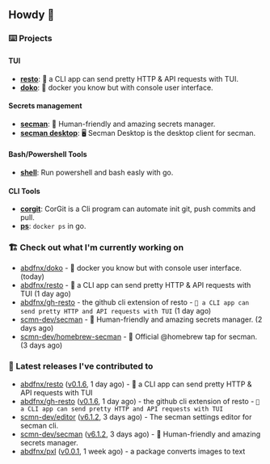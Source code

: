 ## Howdy 👋

### ⌨️ Projects

#### TUI

- [**resto**](https://github.com/abdfnx/resto): 🔗 a CLI app can send pretty HTTP & API requests with TUI.
- [**doko**](https://github.com/abdfnx/doko): 🐳 docker you know but with console user interface.

#### Secrets management

- [**secman**](https://github.com/scmn-dev/secman): 👊 Human-friendly and amazing secrets manager.
- [**secman desktop**](https://github.com/scmn-dev/desktop): 🖥️ Secman Desktop is the desktop client for secman.

#### Bash/Powershell Tools

- [**shell**](https://github.com/abdfnx/shell): Run powershell and bash easly with go.

#### CLI Tools

- [**corgit**](https://github.com/abdfnx/corgit): CorGit is a Cli program can automate init git, push commits and pull.
- [**ps**](https://github.com/scmn-dev/ps): `docker ps` in go.

### 🏗️ Check out what I'm currently working on


- [abdfnx/doko](https://github.com/abdfnx/doko) - 🐳 docker you know but with console user interface. (today)
- [abdfnx/resto](https://github.com/abdfnx/resto) - 🔗 a CLI app can send pretty HTTP &amp; API requests with TUI (1 day ago)
- [abdfnx/gh-resto](https://github.com/abdfnx/gh-resto) - the github cli extension of resto - `🔗 a CLI app can send pretty HTTP and API requests with TUI` (1 day ago)
- [scmn-dev/secman](https://github.com/scmn-dev/secman) - 👊 Human-friendly and amazing secrets manager. (2 days ago)
- [scmn-dev/homebrew-secman](https://github.com/scmn-dev/homebrew-secman) - 🧬 Official @homebrew tap for secman. (3 days ago)

### 🔭 Latest releases I've contributed to

- [abdfnx/resto](https://github.com/abdfnx/resto) ([v0.1.6](https://github.com/abdfnx/resto/releases/tag/v0.1.6), 1 day ago) - 🔗 a CLI app can send pretty HTTP &amp; API requests with TUI
- [abdfnx/gh-resto](https://github.com/abdfnx/gh-resto) ([v0.1.6](https://github.com/abdfnx/gh-resto/releases/tag/v0.1.6), 1 day ago) - the github cli extension of resto - `🔗 a CLI app can send pretty HTTP and API requests with TUI`
- [scmn-dev/editor](https://github.com/scmn-dev/editor) ([v6.1.2](https://github.com/scmn-dev/editor/releases/tag/v6.1.2), 3 days ago) - The secman settings editor for secman cli.
- [scmn-dev/secman](https://github.com/scmn-dev/secman) ([v6.1.2](https://github.com/scmn-dev/secman/releases/tag/v6.1.2), 3 days ago) - 👊 Human-friendly and amazing secrets manager.
- [abdfnx/pxl](https://github.com/abdfnx/pxl) ([v0.0.1](https://github.com/abdfnx/pxl/releases/tag/v0.0.1), 1 week ago) - a package converts images to text
